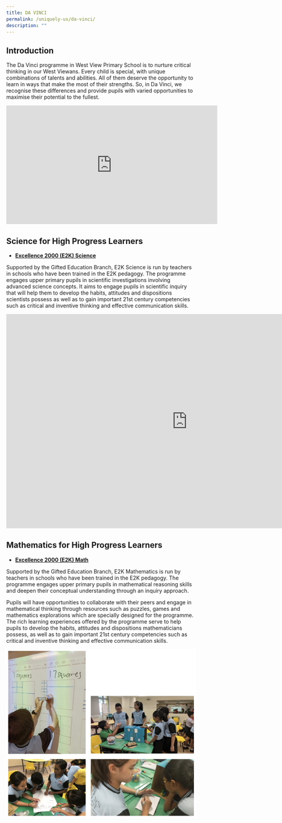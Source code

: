```yaml
---
title: DA VINCI
permalink: /uniquely-us/da-vinci/
description: ""
---
```

Introduction
------------

The Da Vinci programme in West View Primary School is to nurture critical thinking in our West Viewans. Every child is special, with unique combinations of talents and abilities. All of them deserve the opportunity to learn in ways that make the most of their strengths. So, in Da Vinci, we recognise these differences and provide pupils with varied opportunities to maximise their potential to the fullest.

<iframe allowfullscreen="" allow="accelerometer; autoplay; clipboard-write; encrypted-media; gyroscope; picture-in-picture" frameborder="0" title="YouTube video player" src="https://www.youtube.com/embed/kHzBzyFW-Io" height="315" width="560"></iframe>

Science for High Progress Learners
----------------------------------

*   **[Excellence 2000 (E2K) Science](http://moe.gov.sg/programmes/high-ability-learners)**

  

Supported by the Gifted Education Branch, E2K Science is run by teachers in schools who have been trained in the E2K pedagogy. The programme engages upper primary pupils in scientific investigations involving advanced science concepts. It aims to engage pupils in scientific inquiry that will help them to develop the habits, attitudes and dispositions scientists possess as well as to gain important 21st century competencies such as critical and inventive thinking and effective communication skills.

<iframe allowfullscreen="true" height="569" width="960" frameborder="0" src="https://docs.google.com/presentation/d/e/2PACX-1vQoepLqrRgFFD9W68q2bZz1dAimKu_cCZA5deMfJk21h1ajmEIjO5Ib5oPQgKmbvbqanszZNeSCINB6/embed?start=false&amp;loop=false&amp;delayms=3000"></iframe>

Mathematics for High Progress Learners
--------------------------------------

*   **[Excellence 2000 (E2K) Math](http://moe.gov.sg/programmes/high-ability-learners)**

  

Supported by the Gifted Education Branch, E2K Mathematics is run by teachers in schools who have been trained in the E2K pedagogy. The programme engages upper primary pupils in mathematical reasoning skills and deepen their conceptual understanding through an inquiry approach.

  

Pupils will have opportunities to collaborate with their peers and engage in mathematical thinking through resources such as puzzles, games and mathematics explorations which are specially designed for the programme. The rich learning experiences offered by the programme serve to help pupils to develop the habits, attitudes and dispositions mathematicians possess, as well as to gain important 21st century competencies such as critical and inventive thinking and effective communication skills.

![Mathematics for High Progress Learners](/images/Mathematics%20for%20High%20Progress%20Learners.jpg)